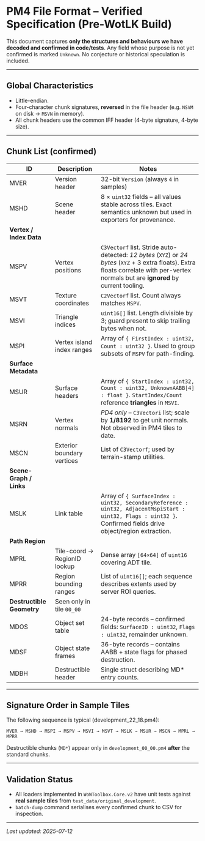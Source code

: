 # PM4 File Format – Verified Specification (Pre-WotLK Build)

This document captures **only the structures and behaviours we have decoded and confirmed in code/tests**.  Any field whose purpose is not yet confirmed is marked `Unknown`.  No conjecture or historical speculation is included.

---

## Global Characteristics
* Little-endian.
* Four-character chunk signatures, **reversed** in the file header (e.g. `NSVM` on disk → `MSVN` in memory).
* All chunk headers use the common IFF header (4-byte signature, 4-byte size).

---

## Chunk List (confirmed)

| ID  | Description | Notes |
|-----|-------------|-------|
| MVER | Version header | 32-bit `Version` (always `4` in samples) |
| MSHD | Scene header  | 8 × `uint32` fields – all values stable across tiles. Exact semantics unknown but used in exporters for provenance. |
| **Vertex / Index Data** | | |
| MSPV | Vertex positions | `C3Vectorf` list. Stride auto-detected: *12 bytes* (`XYZ`) or *24 bytes* (`XYZ` + 3 extra floats). Extra floats correlate with per-vertex normals but are **ignored** by current tooling. |
| MSVT | Texture coordinates | `C2Vectorf` list. Count always matches `MSPV`. |
| MSVI | Triangle indices  | `uint16[]` list. Length divisible by 3; guard present to skip trailing bytes when not. |
| MSPI | Vertex island index ranges | Array of `{ FirstIndex : uint32, Count : uint32 }`. Used to group subsets of `MSPV` for path-finding. |
| **Surface Metadata** | | |
| MSUR | Surface headers | Array of `{ StartIndex : uint32, Count : uint32, UnknownAABB[4] : float }`. `StartIndex/Count` reference **triangles** in `MSVI`. |
| MSRN | Vertex normals | *PD4 only* – `C3Vectori` list; scale by **1/8192** to get unit normals. Not observed in PM4 tiles to date. |
| MSCN | Exterior boundary vertices | List of `C3Vectorf`; used by terrain-stamp utilities. |
| **Scene-Graph / Links** | | |
| MSLK | Link table | Array of `{ SurfaceIndex : uint32, SecondaryReference : uint32, AdjacentMspiStart : uint32, Flags : uint32 }`. Confirmed fields drive object/region extraction. |
| **Path Region** | | |
| MPRL | Tile-coord → RegionID lookup | Dense array `[64×64]` of `uint16` covering ADT tile. |
| MPRR | Region bounding ranges | List of `uint16[]`; each sequence describes extents used by server ROI queries. |
| **Destructible Geometry** | Seen only in tile `00_00` | |
| MDOS | Object set table | 24-byte records – confirmed fields: `SurfaceID : uint32`, `Flags : uint32`, remainder unknown. |
| MDSF | Object state frames | 36-byte records – contains AABB + state flags for phased destruction. |
| MDBH | Destructible header | Single struct describing MD* entry counts. |

---

## Signature Order in Sample Tiles
The following sequence is typical (development_22_18.pm4):
```
MVER → MSHD → MSPI → MSPV → MSVI → MSVT → MSLK → MSUR → MSCN → MPRL → MPRR
```

Destructible chunks (`MD*`) appear only in `development_00_00.pm4` **after** the standard chunks.

---

## Validation Status
* All loaders implemented in `WoWToolbox.Core.v2` have unit tests against **real sample tiles** from `test_data/original_development`.
* `batch-dump` command serialises every confirmed chunk to CSV for inspection.

---

_Last updated: 2025-07-12_
